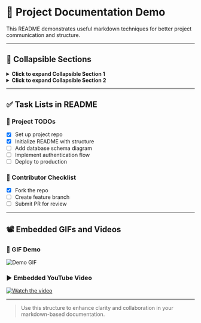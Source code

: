 # 📘 Project Documentation Demo

This README demonstrates useful markdown techniques for better project communication and structure.

---

## 🔽 Collapsible Sections

<details>
  <summary><strong>Click to expand Collapsible Section 1</strong></summary>

  This section contains detailed information that is hidden by default.

  - Useful for FAQs
  - Advanced setup instructions
  - Optional configuration examples

</details>

<details>
  <summary><strong>Click to expand Collapsible Section 2</strong></summary>

  Another collapsible block for keeping your README neat and tidy!

</details>

---

## ✅ Task Lists in README

### 🚧 Project TODOs

- [x] Set up project repo
- [x] Initialize README with structure
- [ ] Add database schema diagram
- [ ] Implement authentication flow
- [ ] Deploy to production

### 👥 Contributor Checklist

- [x] Fork the repo
- [ ] Create feature branch
- [ ] Submit PR for review 

---

## 📽️ Embedded GIFs and Videos

### 🔁 GIF Demo

![Demo GIF](https://media.giphy.com/media/JIX9t2j0ZTN9S/giphy.gif)

### ▶️ Embedded YouTube Video

[![Watch the video](https://img.youtube.com/vi/dQw4w9WgXcQ/0.jpg)](https://www.youtube.com/watch?v=dQw4w9WgXcQ)

---

> Use this structure to enhance clarity and collaboration in your markdown-based documentation.

